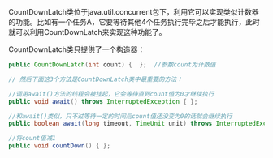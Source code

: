 CountDownLatch类位于java.util.concurrent包下，利用它可以实现类似计数器的功能。比如有一个任务A，它要等待其他4个任务执行完毕之后才能执行，此时就可以利用CountDownLatch来实现这种功能了。

CountDownLatch类只提供了一个构造器：

```java
public CountDownLatch(int count) {  };  //参数count为计数值

// 然后下面这3个方法是CountDownLatch类中最重要的方法：

//调用await()方法的线程会被挂起，它会等待直到count值为0才继续执行
public void await() throws InterruptedException { };   

//和await()类似，只不过等待一定的时间后count值还没变为0的话就会继续执行
public boolean await(long timeout, TimeUnit unit) throws InterruptedException{}

//将count值减1
public void countDown() { };
```





